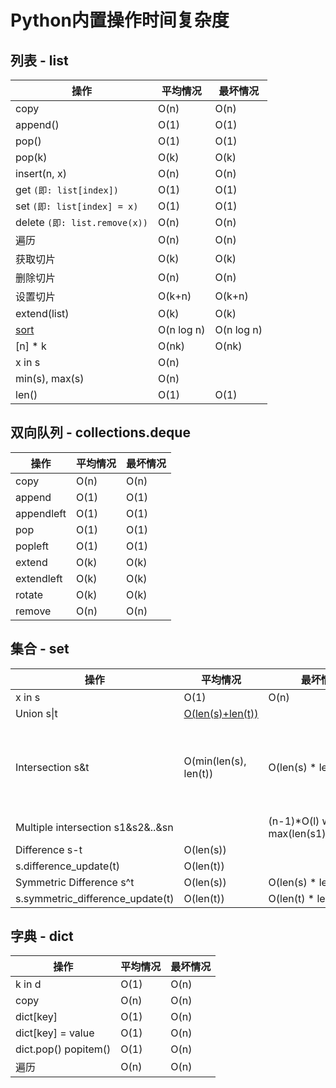 # Python内置操作时间复杂度

## 列表 - list

| **操作**                                                     | **平均情况** | **最坏情况** |
| ------------------------------------------------------------ | ------------ | ------------ |
| copy                                                         | O(n)         | O(n)         |
| append()                                                     | O(1)         | O(1)         |
| pop()                                                        | O(1)         | O(1)         |
| pop(k)                                                       | O(k)         | O(k)         |
| insert(n, x)                                                 | O(n)         | O(n)         |
| get `(即: list[index])`                                      | O(1)         | O(1)         |
| set `(即: list[index] = x)`                                  | O(1)         | O(1)         |
| delete `(即: list.remove(x))`                                | O(n)         | O(n)         |
| 遍历                                                         | O(n)         | O(n)         |
| 获取切片                                                     | O(k)         | O(k)         |
| 删除切片                                                     | O(n)         | O(n)         |
| 设置切片                                                     | O(k+n)       | O(k+n)       |
| extend(list)                                                 | O(k)         | O(k)         |
| [sort](http://svn.python.org/projects/python/trunk/Objects/listsort.txt) | O(n log n)   | O(n log n)   |
| [n] * k                                                      | O(nk)        | O(nk)        |
| x in s                                                       | O(n)         |              |
| min(s), max(s)                                               | O(n)         |              |
| len()                                                        | O(1)         | O(1)         |

## 双向队列 - collections.deque

| **操作**   | **平均情况** | **最坏情况** |
| ---------- | ------------ | ------------ |
| copy       | O(n)         | O(n)         |
| append     | O(1)         | O(1)         |
| appendleft | O(1)         | O(1)         |
| pop        | O(1)         | O(1)         |
| popleft    | O(1)         | O(1)         |
| extend     | O(k)         | O(k)         |
| extendleft | O(k)         | O(k)         |
| rotate     | O(k)         | O(k)         |
| remove     | O(n)         | O(n)         |

## 集合 - set

| **操作**                          | **平均情况**                                                 | **最坏情况**                                  | **备注**                                   |
| --------------------------------- | ------------------------------------------------------------ | --------------------------------------------- | ------------------------------------------ |
| x in s                            | O(1)                                                         | O(n)                                          |                                            |
| Union s\|t                        | [O(len(s)+len(t))](https://wiki.python.org/moin/TimeComplexity_%28SetCode%29) |                                               |                                            |
| Intersection s&t                  | O(min(len(s), len(t))                                        | O(len(s) * len(t))                            | replace "min" with "max" if t is not a set |
| Multiple intersection s1&s2&..&sn |                                                              | (n-1)*O(l) where l is max(len(s1),..,len(sn)) |                                            |
| Difference s-t                    | O(len(s))                                                    |                                               |                                            |
| s.difference_update(t)            | O(len(t))                                                    |                                               |                                            |
| Symmetric Difference s^t          | O(len(s))                                                    | O(len(s) * len(t))                            |                                            |
| s.symmetric_difference_update(t)  | O(len(t))                                                    | O(len(t) * len(s))                            |                                            |

## 字典 - dict

| **操作**             | **平均情况** | **最坏情况** |
| -------------------- | ------------ | ------------ |
| k in d               | O(1)         | O(n)         |
| copy                 | O(n)         | O(n)         |
| dict[key]            | O(1)         | O(n)         |
| dict[key] = value    | O(1)         | O(n)         |
| dict.pop() popitem() | O(1)         | O(n)         |
| 遍历                 | O(n)         | O(n)         |